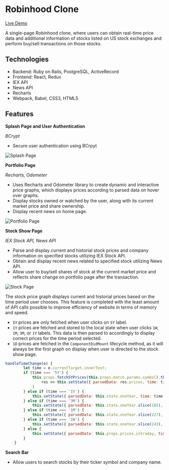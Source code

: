 # Robinhood Clone

[Live Demo](https://rh-robinhood-clone.herokuapp.com/)

A single-page Robinhood clone, where users can obtain real-time price data and additional information of stocks listed on US stock exchanges and perform buy/sell transactions on those stocks.

## Technologies

* Backend: Ruby on Rails, PostgreSQL, ActiveRecord
* Frontend: React, Redux
* IEX API
* News API
* Recharts
* Webpack, Babel, CSS3, HTML5

## Features

**Splash Page and User Authentication**

*BCrypt*

* Secure user authentication using BCrpyt

![Splash Page](/public/splash-page.gif)

**Portfolio Page**

*Recharts, Odometer*

* Uses Recharts and Odometer library to create dynamic and interactive price graphs, which displays prices according to parsed data on hover over graphs.
* Display stocks owned or watched by the user, along with its current market price and share ownership.
* Display recent news on home page.

![Portfolio Page](/public/portfolio-page.gif)


**Stock Show Page**

*IEX Stock API, News API*

* Parse and display current and historial stock prices and company information on specified stocks utilizing IEX Stock API. 
* Obtain and display recent news related to specified stock utilizing News API.
* Allow user to buy/sell shares of stock at the current market price and reflects share change on portfolio page after the transaction.

![Stock Page](/public/stock-page.gif)

The stock price graph displays current and historial prices based on the time period user chooses. This feature is completed with the least amount of API calls possible to improve efficiency of website in terms of memory and speed. 

* `5Y` prices are only fetched when user clicks on `5Y` label.
* `1Y` prices are fetched and stored to the local state when user clicks `1W`, `1M`, `3M`, or `1Y` labels. This data is then parsed to accordingly to display correct prices for the time period selected.
* `1D` prices are fetched in the `ComponentDidMount` lifecycle method, as it will always be the first graph on display when user is directed to the stock show page.

```javascript
handleTimeChange(e) {
        let time = e.currentTarget.innerText;
        if (time === '5Y') {
            this.props.fetch5YPrices(this.props.match.params.symbol).then(
                res => this.setState({ parsedData: res.prices, time: time })
            )
        } else if (time === '1Y') {
            this.setState({ parsedData: this.state.oneYear, time: time });
        } else if (time === '3M') {
            this.setState({ parsedData: this.state.oneYear.slice(185), time: time });
        } else if (time === '1M') {
            this.setState({ parsedData: this.state.oneYear.slice(227), time: time });
        } else if (time === '1W') {
            this.setState({ parsedData: this.state.oneYear.slice(243), time: time });
        } else {
            this.setState({ parsedData: this.props.prices.intraday, time: time });
        }
    }
```

**Search Bar**

* Allow users to search stocks by their ticker symbol and company name.
